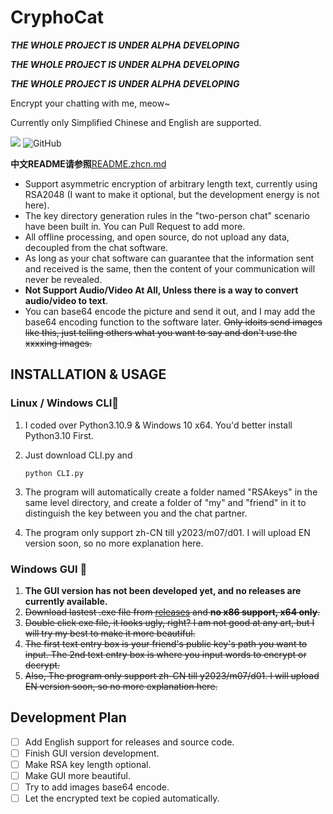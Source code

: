 # CryphoCat
***THE WHOLE PROJECT IS UNDER ALPHA DEVELOPING***

***THE WHOLE PROJECT IS UNDER ALPHA DEVELOPING***

***THE WHOLE PROJECT IS UNDER ALPHA DEVELOPING***

Encrypt your chatting with me, meow~

Currently only Simplified Chinese and English are supported.

![](https://img.shields.io/badge/python-v3.10-blue)
![GitHub](https://img.shields.io/github/license/caikun233/CryphoCat)

**中文README请参照**[README.zhcn.md](https://github.com/caikun233/CryphoCat/blob/main/README.zhcn.md)

* Support asymmetric encryption of arbitrary length text, currently using RSA2048 (I want to make it optional, but the development energy is not here).
* The key directory generation rules in the "two-person chat" scenario have been built in. You can Pull Request to add more.
* All offline processing, and open source, do not upload any data, decoupled from the chat software.
* As long as your chat software can guarantee that the information sent and received is the same, then the content of your communication will never be revealed.
* **Not Support Audio/Video At All, Unless there is a way to convert audio/video to text**.
* You can base64 encode the picture and send it out, and I may add the base64 encoding function to the software later. ~~Only idoits send images like this, just telling others what you want to say and don't use the xxxxing images.~~

## INSTALLATION & USAGE

### Linux / Windows CLI🔨

 1. I coded over Python3.10.9 & Windows 10 x64. You'd better install Python3.10 First.

 2. Just download CLI.py and 

    ```
    python CLI.py
    ```

 3. The program will automatically create a folder named "RSAkeys" in the same level directory, and create a folder of "my" and "friend" in it to distinguish the key between you and the chat partner.

 4. The program only support zh-CN till y2023/m07/d01. I will upload EN version soon, so no more explanation here.

### Windows GUI 🔨

1. **The GUI version has not been developed yet, and no releases are currently available.**
2. ~~Download lastest .exe file from [releases](https://github.com/caikun233/CryphoCat/releases) and **no x86 support, x64 only**.~~
3. ~~Double click exe file, it looks ugly, right? I am not good at any art, but I will try my best to make it more beautiful.~~
4. ~~The first text entry box is your friend's public key's path you want to input. The 2nd text entry box is where you input words to encrypt or decrypt.~~
5. ~~Also, The program only support zh-CN till y2023/m07/d01. I will upload EN version soon, so no more explanation here.~~

## Development Plan

- [ ] Add English support for releases and source code.
- [ ] Finish GUI version development.
- [ ] Make RSA key length optional.
- [ ] Make GUI more beautiful.
- [ ] Try to add images base64 encode.
- [ ] Let the encrypted text be copied automatically.
